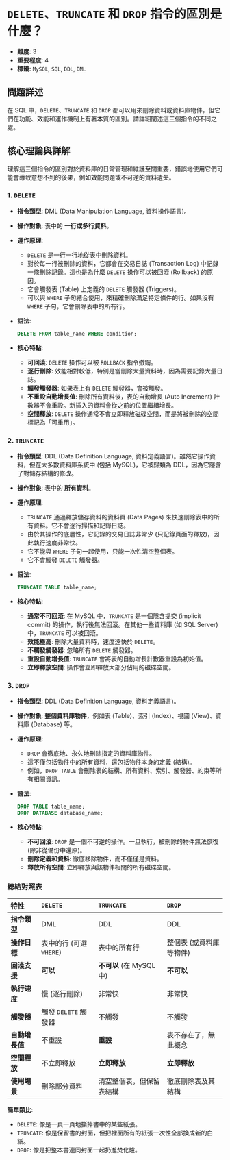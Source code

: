 # `DELETE`、`TRUNCATE` 和 `DROP` 指令的區別是什麼？

- **難度**: 3
- **重要程度**: 4
- **標籤**: `MySQL`, `SQL`, `DDL`, `DML`

## 問題詳述

在 SQL 中，`DELETE`、`TRUNCATE` 和 `DROP` 都可以用來刪除資料或資料庫物件，但它們在功能、效能和運作機制上有著本質的區別。請詳細闡述這三個指令的不同之處。

## 核心理論與詳解

理解這三個指令的區別對於資料庫的日常管理和維護至關重要，錯誤地使用它們可能會導致意想不到的後果，例如效能問題或不可逆的資料遺失。

### 1. `DELETE`

- **指令類型**: DML (Data Manipulation Language, 資料操作語言)。
- **操作對象**: 表中的 **一行或多行資料**。
- **運作原理**:
  - `DELETE` 是一行一行地從表中刪除資料。
  - 對於每一行被刪除的資料，它都會在交易日誌 (Transaction Log) 中記錄一條刪除記錄。這也是為什麼 `DELETE` 操作可以被回滾 (Rollback) 的原因。
  - 它會觸發表 (Table) 上定義的 `DELETE` 觸發器 (Triggers)。
  - 可以與 `WHERE` 子句結合使用，來精確刪除滿足特定條件的行。如果沒有 `WHERE` 子句，它會刪除表中的所有行。

- **語法**:

  ```sql
  DELETE FROM table_name WHERE condition;
  ```

- **核心特點**:
  - **可回滾**: `DELETE` 操作可以被 `ROLLBACK` 指令撤銷。
  - **逐行刪除**: 效能相對較低，特別是當刪除大量資料時，因為需要記錄大量日誌。
  - **觸發觸發器**: 如果表上有 `DELETE` 觸發器，會被觸發。
  - **不重設自動增長值**: 刪除所有資料後，表的自動增長 (Auto Increment) 計數器不會重設。新插入的資料會從之前的位置繼續增長。
  - **空間釋放**: `DELETE` 操作通常不會立即釋放磁碟空間，而是將被刪除的空間標記為「可重用」。

### 2. `TRUNCATE`

- **指令類型**: DDL (Data Definition Language, 資料定義語言)。雖然它操作資料，但在大多數資料庫系統中 (包括 MySQL)，它被歸類為 DDL，因為它隱含了對儲存結構的修改。
- **操作對象**: 表中的 **所有資料**。
- **運作原理**:
  - `TRUNCATE` 通過釋放儲存資料的資料頁 (Data Pages) 來快速刪除表中的所有資料。它不會逐行掃描和記錄日誌。
  - 由於其操作的底層性，它記錄的交易日誌非常少 (只記錄頁面的釋放)，因此執行速度非常快。
  - 它不能與 `WHERE` 子句一起使用，只能一次性清空整個表。
  - 它不會觸發 `DELETE` 觸發器。

- **語法**:

  ```sql
  TRUNCATE TABLE table_name;
  ```

- **核心特點**:
  - **通常不可回滾**: 在 MySQL 中，`TRUNCATE` 是一個隱含提交 (implicit commit) 的操作，執行後無法回滾。在其他一些資料庫 (如 SQL Server) 中，`TRUNCATE` 可以被回滾。
  - **效能極高**: 刪除大量資料時，速度遠快於 `DELETE`。
  - **不觸發觸發器**: 忽略所有 `DELETE` 觸發器。
  - **重設自動增長值**: `TRUNCATE` 會將表的自動增長計數器重設為初始值。
  - **立即釋放空間**: 操作會立即釋放大部分佔用的磁碟空間。

### 3. `DROP`

- **指令類型**: DDL (Data Definition Language, 資料定義語言)。
- **操作對象**: **整個資料庫物件**，例如表 (Table)、索引 (Index)、視圖 (View)、資料庫 (Database) 等。
- **運作原理**:
  - `DROP` 會徹底地、永久地刪除指定的資料庫物件。
  - 這不僅包括物件中的所有資料，還包括物件本身的定義 (結構)。
  - 例如，`DROP TABLE` 會刪除表的結構、所有資料、索引、觸發器、約束等所有相關資訊。

- **語法**:

  ```sql
  DROP TABLE table_name;
  DROP DATABASE database_name;
  ```

- **核心特點**:
  - **不可回滾**: `DROP` 是一個不可逆的操作。一旦執行，被刪除的物件無法恢復 (除非從備份中還原)。
  - **刪除定義和資料**: 徹底移除物件，而不僅僅是資料。
  - **釋放所有空間**: 立即釋放與該物件相關的所有磁碟空間。

### 總結對照表

| 特性 | `DELETE` | `TRUNCATE` | `DROP` |
| :--- | :--- | :--- | :--- |
| **指令類型** | DML | DDL | DDL |
| **操作目標** | 表中的行 (可選 `WHERE`) | 表中的所有行 | 整個表 (或資料庫等物件) |
| **回滾支援** | **可以** | **不可以** (在 MySQL 中) | **不可以** |
| **執行速度** | 慢 (逐行刪除) | 非常快 | 非常快 |
| **觸發器** | 觸發 `DELETE` 觸發器 | 不觸發 | 不觸發 |
| **自動增長值** | 不重設 | **重設** | 表不存在了，無此概念 |
| **空間釋放** | 不立即釋放 | **立即釋放** | **立即釋放** |
| **使用場景** | 刪除部分資料 | 清空整個表，但保留表結構 | 徹底刪除表及其結構 |

**簡單類比**:

- `DELETE`: 像是一頁一頁地撕掉書中的某些紙張。
- `TRUNCATE`: 像是保留書的封面，但把裡面所有的紙張一次性全部換成新的白紙。
- `DROP`: 像是把整本書連同封面一起扔進焚化爐。
